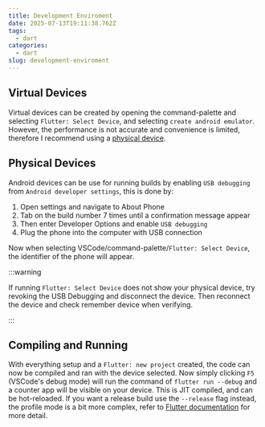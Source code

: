 ```yaml
---
title: Development Enviroment
date: 2025-07-13T19:11:38.762Z
tags:
  - dart
categories:
  - dart
slug: development-enviroment
---
```


## Virtual Devices

Virtual devices can be created by opening the command-palette and selecting `Flutter: Select Device`, and selecting `create android emulator`. However, the performance is not accurate and convenience is limited, therefore I recommend using a [physical device](#physical-devices).

## Physical Devices

Android devices can be use for running builds by enabling `USB debugging` from `Android developer settings`, this is done by:

1. Open settings and navigate to About Phone
2. Tab on the build number 7 times until a confirmation message appear
3. Then enter Developer Options and enable `USB debugging`
4. Plug the phone into the computer with USB connection

Now when selecting VSCode/command-palette/`Flutter: Select Device`, the identifier of the phone will appear.

:::warning

If running `Flutter: Select Device` does not show your physical device, try revoking the USB Debugging and disconnect the device. Then reconnect the device and check remember device when verifying.

:::

## Compiling and Running

With everything setup and a `Flutter: new project` created, the code can now be compiled and ran with the device selected. Now simply clicking `F5` (VSCode's debug mode) will run the command of `flutter run --debug` and a counter app will be visible on your device. This is JIT compiled, and can be hot-reloaded. If you want a release build use the `--release` flag instead, the profile mode is a bit more complex, refer to [Flutter documentation](https://docs.flutter.dev/testing/build-modes#profile) for more detail.
